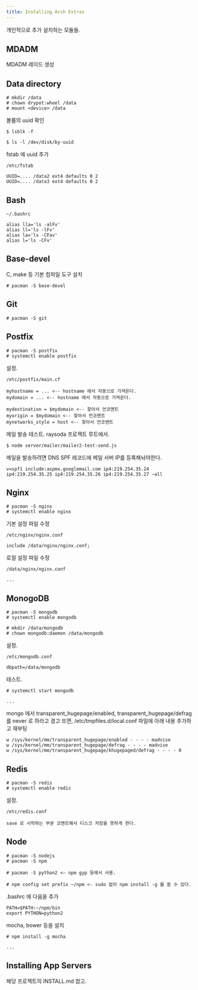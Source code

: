 ```yaml
---
title: Installing Arch Extras
---
```


개인적으로 추가 설치하는 모듈들.

## MDADM

MDADM 레이드 생성


## Data directory

    # mkdir /data
    # chown drypot:wheel /data
    # mount <device> /data

볼륨의 uuid 확인

    $ lsblk -f

    $ ls -l /dev/disk/by-uuid

fstab 에 uuid 추가

    /etc/fstab

    UUID=.... /data2 ext4 defaults 0 2
    UUID=.... /data3 ext4 defaults 0 2


## Bash

    ~/.bashrc

    alias lla='ls -alFv'
    alias ll='ls -lFv'
    alias la='ls -CFav'
    alias l='ls -CFv'

## Base-devel

C, make 등 기본 컴파일 도구 설치

    # pacman -S base-devel

## Git

    # pacman -S git


## Postfix

    # pacman -S postfix
    # systemctl enable postfix

설정.

    /etc/postfix/main.cf

    myhostname = ... <-- hostname 에서 자동으로 가져온다.
    mydomain = ... <-- hostname 에서 자동으로 가져온다.

    mydestination = $mydomain <-- 찾아서 언코멘트
    myorigin = $mydomain <-- 찾아서 언코멘트
    mynetworks_style = host <-- 찾아서 언코멘트

메일 발송 테스트. raysoda 프로젝트 루트에서.

    $ node server/mailer/mailer2-test-send.js

메일을 발송하려면 DNS SPF 레코드에 메일 서버 IP를 등록해놔야한다.

    v=spf1 include:aspmx.googlemail.com ip4:219.254.35.24 ip4:219.254.35.25 ip4:219.254.35.26 ip4:219.254.35.27 ~all

## Nginx

    # pacman -S nginx
    # systemctl enable nginx

기본 설정 파일 수정

    /etc/nginx/nginx.conf

    include /data/nginx/nginx.conf;

로컬 설정 파일 수정

    /data/nginx/nginx.conf

    ...


## MonogoDB

    # pacman -S mongodb
    # systemctl enable mongodb

    # mkdir /data/mongodb
    # chown mongodb:daemon /data/mongodb

설정.

    /etc/mongodb.conf

    dbpath=/data/mongodb

테스트.

    # systemctl start mongodb

    ...

mongo 에서 transparent_hugepage/enabled, transparent_hugepage/defrag 를 never 로 하라고 경고 뜨면, 
/etc/tmpfiles.d/local.conf 파일에 아래 내용 추가하고 재부팅

    w /sys/kernel/mm/transparent_hugepage/enabled - - - - madvise
    w /sys/kernel/mm/transparent_hugepage/defrag - - - - madvise
    w /sys/kernel/mm/transparent_hugepage/khugepaged/defrag - - - - 0


## Redis

    # pacman -S redis
    # systemctl enable redis

설정.

    /etc/redis.conf

    save 로 시작하는 부분 코멘트해서 디스크 저장을 못하게 한다.


## Node

    # pacman -S nodejs
    # pacman -S npm

    # pacman -S python2 <— npm gyp 등에서 사용.

    # npm config set prefix ~/npm <- sudo 없이 npm install -g 를 쓸 수 있다.

.bashrc 에 다음을 추가

    PATH=$PATH:~/npm/bin
    export PYTHON=python2

mocha, bower 등을 설치

    # npm install -g mocha

    ...

## Installing App Servers

해당 프로젝트의 INSTALL.md 참고.

